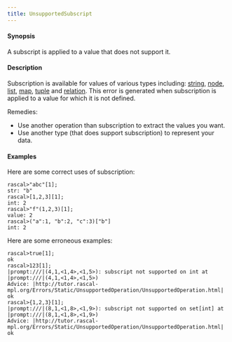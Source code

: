 ```yaml
---
title: UnsupportedSubscript
---
```


#### Synopsis

A subscript is applied to a value that does not support it.

#### Description

Subscription is available for values of various types including: 
[string](../../Rascal/Expressions/Values/String/Subscription), 
[node](../../Rascal/Expressions/Values/Node/Subscription),
[list](../../Rascal/Expressions/Values/List/Subscription), 
[map](../../Rascal/Expressions/Values/Map/Subscription), 
[tuple](../../Rascal/Expressions/Values/Tuple/Subscription) and 
[relation](../../Rascal/Expressions/Values/Relation/Subscription).
This error is generated when subscription is applied to a value for which it is not defined.

Remedies:

*  Use another operation than subscription to extract the values you want.
*  Use another type (that does support subscription) to represent your data.

#### Examples

Here are some correct uses of subscription:

```rascal-shell
rascal>"abc"[1];
str: "b"
rascal>[1,2,3][1];
int: 2
rascal>"f"(1,2,3)[1];
value: 2
rascal>("a":1, "b":2, "c":3)["b"]
int: 2
```
Here are some erroneous examples:

```rascal-shell
rascal>true[1];
ok
rascal>123[1];
|prompt:///|(4,1,<1,4>,<1,5>): subscript not supported on int at |prompt:///|(4,1,<1,4>,<1,5>)
Advice: |http://tutor.rascal-mpl.org/Errors/Static/UnsupportedOperation/UnsupportedOperation.html|
ok
rascal>{1,2,3}[1];
|prompt:///|(8,1,<1,8>,<1,9>): subscript not supported on set[int] at |prompt:///|(8,1,<1,8>,<1,9>)
Advice: |http://tutor.rascal-mpl.org/Errors/Static/UnsupportedOperation/UnsupportedOperation.html|
ok
```


